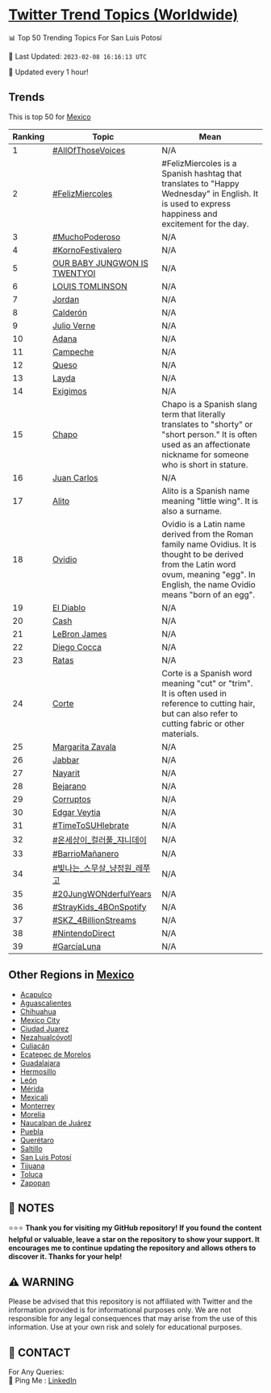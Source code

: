 [Twitter Trend Topics (Worldwide)](https://github.com/ErcinDedeoglu/Twitter-Trend-Topics)
==========


📊 Top 50 Trending Topics For San Luis Potosí

📆 Last Updated: `2023-02-08 16:16:13 UTC`

🔧 Updated every 1 hour!


## Trends

This is top 50 for [Mexico](</Mexico>)

| Ranking | Topic | Mean |
| ------- | ------------ | ------------ |
| 1 | [#AllOfThoseVoices](http://twitter.com/search?q=%23AllOfThoseVoices) | N/A |
| 2 | [#FelizMiercoles](http://twitter.com/search?q=%23FelizMiercoles) | #FelizMiercoles is a Spanish hashtag that translates to "Happy Wednesday" in English. It is used to express happiness and excitement for the day. |
| 3 | [#MuchoPoderoso](http://twitter.com/search?q=%23MuchoPoderoso) | N/A |
| 4 | [#KornoFestivalero](http://twitter.com/search?q=%23KornoFestivalero) | N/A |
| 5 | [OUR BABY JUNGWON IS TWENTYOI](http://twitter.com/search?q=OUR+BABY+JUNGWON+IS+TWENTYOI) | N/A |
| 6 | [LOUIS TOMLINSON](http://twitter.com/search?q=LOUIS+TOMLINSON) | N/A |
| 7 | [Jordan](http://twitter.com/search?q=Jordan) | N/A |
| 8 | [Calderón](http://twitter.com/search?q=Calder%c3%b3n) | N/A |
| 9 | [Julio Verne](http://twitter.com/search?q=Julio+Verne) | N/A |
| 10 | [Adana](http://twitter.com/search?q=Adana) | N/A |
| 11 | [Campeche](http://twitter.com/search?q=Campeche) | N/A |
| 12 | [Queso](http://twitter.com/search?q=Queso) | N/A |
| 13 | [Layda](http://twitter.com/search?q=Layda) | N/A |
| 14 | [Exigimos](http://twitter.com/search?q=Exigimos) | N/A |
| 15 | [Chapo](http://twitter.com/search?q=Chapo) | Chapo is a Spanish slang term that literally translates to "shorty" or "short person." It is often used as an affectionate nickname for someone who is short in stature. |
| 16 | [Juan Carlos](http://twitter.com/search?q=Juan+Carlos) | N/A |
| 17 | [Alito](http://twitter.com/search?q=Alito) | Alito is a Spanish name meaning "little wing". It is also a surname. |
| 18 | [Ovidio](http://twitter.com/search?q=Ovidio) | Ovidio is a Latin name derived from the Roman family name Ovidius. It is thought to be derived from the Latin word ovum, meaning "egg". In English, the name Ovidio means "born of an egg". |
| 19 | [El Diablo](http://twitter.com/search?q=El+Diablo) | N/A |
| 20 | [Cash](http://twitter.com/search?q=Cash) | N/A |
| 21 | [LeBron James](http://twitter.com/search?q=LeBron+James) | N/A |
| 22 | [Diego Cocca](http://twitter.com/search?q=Diego+Cocca) | N/A |
| 23 | [Ratas](http://twitter.com/search?q=Ratas) | N/A |
| 24 | [Corte](http://twitter.com/search?q=Corte) | Corte is a Spanish word meaning "cut" or "trim". It is often used in reference to cutting hair, but can also refer to cutting fabric or other materials. |
| 25 | [Margarita Zavala](http://twitter.com/search?q=Margarita+Zavala) | N/A |
| 26 | [Jabbar](http://twitter.com/search?q=Jabbar) | N/A |
| 27 | [Nayarit](http://twitter.com/search?q=Nayarit) | N/A |
| 28 | [Bejarano](http://twitter.com/search?q=Bejarano) | N/A |
| 29 | [Corruptos](http://twitter.com/search?q=Corruptos) | N/A |
| 30 | [Edgar Veytia](http://twitter.com/search?q=Edgar+Veytia) | N/A |
| 31 | [#TimeToSUHlebrate](http://twitter.com/search?q=%23TimeToSUHlebrate) | N/A |
| 32 | [#온세상이_컬러풀_쟈니데이](http://twitter.com/search?q=%23%ec%98%a8%ec%84%b8%ec%83%81%ec%9d%b4_%ec%bb%ac%eb%9f%ac%ed%92%80_%ec%9f%88%eb%8b%88%eb%8d%b0%ec%9d%b4) | N/A |
| 33 | [#BarrioMañanero](http://twitter.com/search?q=%23BarrioMa%c3%b1anero) | N/A |
| 34 | [#빛나는_스무살_냥정원_레쭈고](http://twitter.com/search?q=%23%eb%b9%9b%eb%82%98%eb%8a%94_%ec%8a%a4%eb%ac%b4%ec%82%b4_%eb%83%a5%ec%a0%95%ec%9b%90_%eb%a0%88%ec%ad%88%ea%b3%a0) | N/A |
| 35 | [#20JungWONderfulYears](http://twitter.com/search?q=%2320JungWONderfulYears) | N/A |
| 36 | [#StrayKids_4BOnSpotify](http://twitter.com/search?q=%23StrayKids_4BOnSpotify) | N/A |
| 37 | [#SKZ_4BillionStreams](http://twitter.com/search?q=%23SKZ_4BillionStreams) | N/A |
| 38 | [#NintendoDirect](http://twitter.com/search?q=%23NintendoDirect) | N/A |
| 39 | [#GarcíaLuna](http://twitter.com/search?q=%23Garc%c3%adaLuna) | N/A |



## Other Regions in [Mexico](</Mexico>)

* [Acapulco](</Mexico/Acapulco.md>)
* [Aguascalientes](</Mexico/Aguascalientes.md>)
* [Chihuahua](</Mexico/Chihuahua.md>)
* [Mexico City](</Mexico/Mexico City.md>)
* [Ciudad Juarez](</Mexico/Ciudad Juarez.md>)
* [Nezahualcóyotl](</Mexico/Nezahualcóyotl.md>)
* [Culiacán](</Mexico/Culiacán.md>)
* [Ecatepec de Morelos](</Mexico/Ecatepec de Morelos.md>)
* [Guadalajara](</Mexico/Guadalajara.md>)
* [Hermosillo](</Mexico/Hermosillo.md>)
* [León](</Mexico/León.md>)
* [Mérida](</Mexico/Mérida.md>)
* [Mexicali](</Mexico/Mexicali.md>)
* [Monterrey](</Mexico/Monterrey.md>)
* [Morelia](</Mexico/Morelia.md>)
* [Naucalpan de Juárez](</Mexico/Naucalpan de Juárez.md>)
* [Puebla](</Mexico/Puebla.md>)
* [Querétaro](</Mexico/Querétaro.md>)
* [Saltillo](</Mexico/Saltillo.md>)
* [San Luis Potosí](</Mexico/San Luis Potosí.md>)
* [Tijuana](</Mexico/Tijuana.md>)
* [Toluca](</Mexico/Toluca.md>)
* [Zapopan](</Mexico/Zapopan.md>)



## 📝 NOTES

⭐⭐⭐ **Thank you for visiting my GitHub repository! If you found the content helpful or valuable, leave a star on the repository to show your support. It encourages me to continue updating the repository and allows others to discover it. Thanks for your help!**


## ⚠️ WARNING

Please be advised that this repository is not affiliated with Twitter and the information provided is for informational purposes only. We are not responsible for any legal consequences that may arise from the use of this information. Use at your own risk and solely for educational purposes.


## 📨 CONTACT

 For Any Queries:  
            🏓 Ping Me : [LinkedIn](https://www.linkedin.com/in/ercindedeoglu/)
